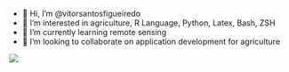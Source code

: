 - 👋 Hi, I’m @vitorsantosfigueiredo
- 👀 I’m interested in agriculture, R Language, Python, Latex, Bash, ZSH
- 🌱 I’m currently learning remote sensing
- 💞️ I’m looking to collaborate on application development for agriculture 

<!---
vitorsantosfigueiredo/vitorsantosfigueiredo is a ✨ special ✨ repository because its `README.md` (this file) appears on your GitHub profile.
You can click the Preview link to take a look at your changes.
--->
  <a href="http://www.youtube.com/@jazz_sports_news6914" target="_blank"><img src="https://img.shields.io/badge/-Youtube-%23333?style=for-the-badge&logo=youtube&logoColor=white" target="_blank"></a>
